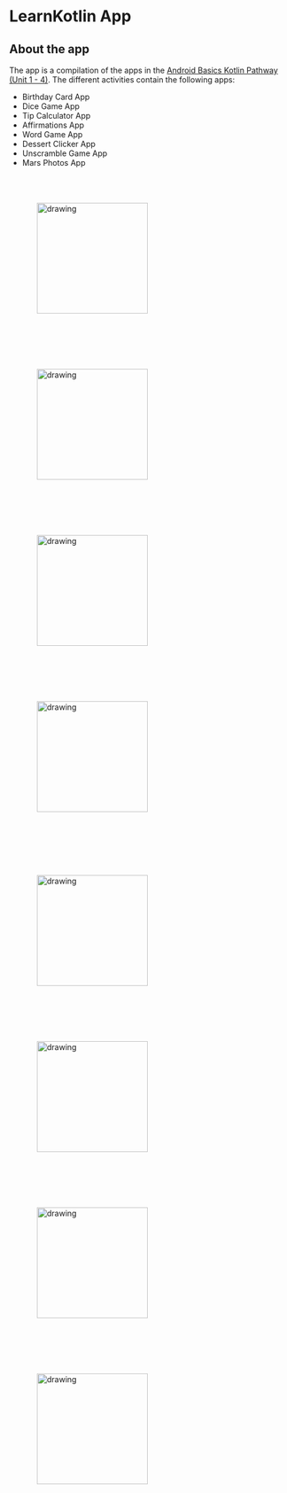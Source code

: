 # LearnKotlin App 

## About the app
The app is a compilation of the apps in the [Android Basics Kotlin Pathway (Unit 1 - 4)](https://developer.android.com/courses/pathways/android-basics-kotlin-one). 
The different activities contain the following apps:
- Birthday Card App
- Dice Game App
- Tip Calculator App
- Affirmations App
- Word Game App
- Dessert Clicker App
- Unscramble Game App
- Mars Photos App

<p float = "left">
<img src="https://github.com/HimeshNayak/Learn-Kotlin/blob/master/screenshots/birthday.png" alt="drawing" style="width:200px;margin:50px;"/>
<img src="https://github.com/HimeshNayak/Learn-Kotlin/blob/master/screenshots/dice.png" alt="drawing" style="width:200px;margin:50px;"/>
<img src="https://github.com/HimeshNayak/Learn-Kotlin/blob/master/screenshots/tipApp.png" alt="drawing" style="width:200px;margin:50px;"/>
<img src="https://github.com/HimeshNayak/Learn-Kotlin/blob/master/screenshots/affirmations.png" alt="drawing" style="width:200px;margin:50px;"/>
</p>
<p float = "left">
<img src="https://github.com/HimeshNayak/Learn-Kotlin/blob/master/screenshots/wordApp.png" alt="drawing" style="width:200px;margin:50px;"/>
<img src="https://github.com/HimeshNayak/Learn-Kotlin/blob/master/screenshots/cupcake.png" alt="drawing" style="width:200px;margin:50px;"/>
<img src="https://github.com/HimeshNayak/Learn-Kotlin/blob/master/screenshots/unscramble.png" alt="drawing" style="width:200px;margin:50px;"/>
<img src="https://github.com/HimeshNayak/Learn-Kotlin/blob/master/screenshots/marsPhotos.png" alt="drawing" style="width:200px;margin:50px;"/>
</p>
<!-- ![Birthday App](https://github.com/HimeshNayak/Learn-Kotlin/blob/master/screenshots/birthday.png)
![Dice App](https://github.com/HimeshNayak/Learn-Kotlin/blob/master/screenshots/dice.png)
![Tip App](https://github.com/HimeshNayak/Learn-Kotlin/blob/master/screenshots/tipApp.png)
![Affirmations App](https://github.com/HimeshNayak/Learn-Kotlin/blob/master/screenshots/affirmations.png)
![Word App](https://github.com/HimeshNayak/Learn-Kotlin/blob/master/screenshots/wordApp.png)
![DessertClicker App](https://github.com/HimeshNayak/Learn-Kotlin/blob/master/screenshots/cupcake.png)
![Unscramble App](https://github.com/HimeshNayak/Learn-Kotlin/blob/master/screenshots/unscramble.png)
![Mars Photos App](https://github.com/HimeshNayak/Learn-Kotlin/blob/master/screenshots/marsPhotos.png) -->
